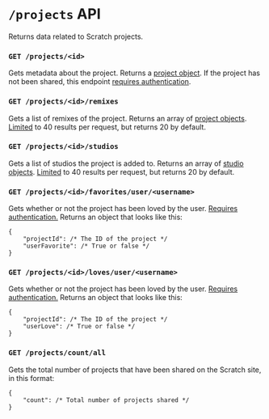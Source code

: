 # `/projects` API

Returns data related to Scratch projects.

### `GET /projects/<id>`

Gets metadata about the project. Returns a [project object](definitions/project_object.md). If the project has not been shared, this endpoint [requires authentication](../etc/authentication.md).

### `GET /projects/<id>/remixes`

Gets a list of remixes of the project. Returns an array of [project objects](definitions/project_object.md). [Limited](../etc/limits_and_offsets.md) to 40 results per request, but returns 20 by default.

### `GET /projects/<id>/studios`

Gets a list of studios the project is added to. Returns an array of [studio objects](definitions/studio_object.md). [Limited](../etc/limits_and_offsets.md) to 40 results per request, but returns 20 by default.

### `GET /projects/<id>/favorites/user/<username>`

Gets whether or not the project has been loved by the user. [Requires authentication.](../etc/authentication.md) Returns an object that looks like this:

```
{
    "projectId": /* The ID of the project */
    "userFavorite": /* True or false */
}
```

### `GET /projects/<id>/loves/user/<username>`

Gets whether or not the project has been loved by the user. [Requires authentication.](../etc/authentication.md) Returns an object that looks like this:

```
{
    "projectId": /* The ID of the project */
    "userLove": /* True or false */
}
```

### `GET /projects/count/all`

Gets the total number of projects that have been shared on the Scratch site, in this format:

```
{
    "count": /* Total number of projects shared */
}
```
